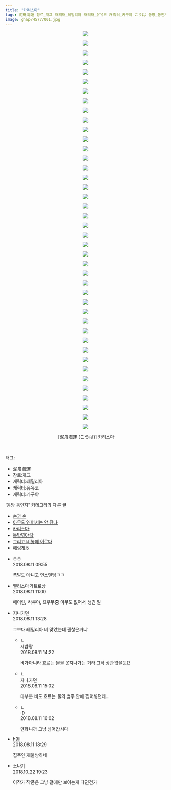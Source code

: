 ```yaml
---
title: "카리스마"
tags: 泥舟海運 장르_개그 캐릭터_레밀리아 캐릭터_유유코 캐릭터_카구야 こうば 동방_동인지
image: ghap/4577/001.jpg
---
```

<div class="article">
<p style="text-align: center; clear: none; float: none;"><img src="{{ site.nasurl }}/ghap/4577/001.jpg"/></p>
<p style="text-align: center; clear: none; float: none;"><img src="{{ site.nasurl }}/ghap/4577/002.jpg"/></p>
<p style="text-align: center; clear: none; float: none;"><img src="{{ site.nasurl }}/ghap/4577/003.jpg"/></p>
<p style="text-align: center; clear: none; float: none;"><img src="{{ site.nasurl }}/ghap/4577/004.jpg"/></p>
<p style="text-align: center; clear: none; float: none;"><img src="{{ site.nasurl }}/ghap/4577/005.jpg"/></p>
<p style="text-align: center; clear: none; float: none;"><img src="{{ site.nasurl }}/ghap/4577/006.jpg"/></p>
<p style="text-align: center; clear: none; float: none;"><img src="{{ site.nasurl }}/ghap/4577/007.jpg"/></p>
<p style="text-align: center; clear: none; float: none;"><img src="{{ site.nasurl }}/ghap/4577/008.jpg"/></p>
<p style="text-align: center; clear: none; float: none;"><img src="{{ site.nasurl }}/ghap/4577/009.jpg"/></p>
<p style="text-align: center; clear: none; float: none;"><img src="{{ site.nasurl }}/ghap/4577/010.jpg"/></p>
<p style="text-align: center; clear: none; float: none;"><img src="{{ site.nasurl }}/ghap/4577/011.jpg"/></p>
<p style="text-align: center; clear: none; float: none;"><img src="{{ site.nasurl }}/ghap/4577/012.jpg"/></p>
<p style="text-align: center; clear: none; float: none;"><img src="{{ site.nasurl }}/ghap/4577/013.jpg"/></p>
<p style="text-align: center; clear: none; float: none;"><img src="{{ site.nasurl }}/ghap/4577/014.jpg"/></p>
<p style="text-align: center; clear: none; float: none;"><img src="{{ site.nasurl }}/ghap/4577/015.jpg"/></p>
<p style="text-align: center; clear: none; float: none;"><img src="{{ site.nasurl }}/ghap/4577/016.jpg"/></p>
<p style="text-align: center; clear: none; float: none;"><img src="{{ site.nasurl }}/ghap/4577/017.jpg"/></p>
<p style="text-align: center; clear: none; float: none;"><img src="{{ site.nasurl }}/ghap/4577/018.jpg"/></p>
<p style="text-align: center; clear: none; float: none;"><img src="{{ site.nasurl }}/ghap/4577/019.jpg"/></p>
<p style="text-align: center; clear: none; float: none;"><img src="{{ site.nasurl }}/ghap/4577/020.jpg"/></p>
<p style="text-align: center; clear: none; float: none;"><img src="{{ site.nasurl }}/ghap/4577/021.jpg"/></p>
<p style="text-align: center; clear: none; float: none;"><img src="{{ site.nasurl }}/ghap/4577/022.jpg"/></p>
<p style="text-align: center; clear: none; float: none;"><img src="{{ site.nasurl }}/ghap/4577/023.jpg"/></p>
<p style="text-align: center; clear: none; float: none;"><img src="{{ site.nasurl }}/ghap/4577/024.jpg"/></p>
<p style="text-align: center; clear: none; float: none;"><img src="{{ site.nasurl }}/ghap/4577/025.jpg"/></p>
<p style="text-align: center; clear: none; float: none;"><img src="{{ site.nasurl }}/ghap/4577/026.jpg"/></p>
<p style="text-align: center; clear: none; float: none;"><img src="{{ site.nasurl }}/ghap/4577/027.jpg"/></p>
<p style="text-align: center; clear: none; float: none;"><img src="{{ site.nasurl }}/ghap/4577/028.jpg"/></p>
<p style="text-align: center; clear: none; float: none;"><img src="{{ site.nasurl }}/ghap/4577/029.jpg"/></p>
<p style="text-align: center; clear: none; float: none;"><img src="{{ site.nasurl }}/ghap/4577/030.jpg"/></p>
<p style="text-align: center; clear: none; float: none;"><img src="{{ site.nasurl }}/ghap/4577/031.jpg"/></p>
<p style="text-align: center; clear: none; float: none;"><img src="{{ site.nasurl }}/ghap/4577/032.jpg"/></p>
<p style="text-align: center; clear: none; float: none;"><img src="{{ site.nasurl }}/ghap/4577/033.jpg"/></p>
<p style="text-align: center; clear: none; float: none;"><img src="{{ site.nasurl }}/ghap/4577/034.jpg"/></p>
<p style="text-align: center; clear: none; float: none;"><img src="{{ site.nasurl }}/ghap/4577/035.jpg"/></p>
<p style="text-align: center; clear: none; float: none;"><img src="{{ site.nasurl }}/ghap/4577/036.jpg"/></p>
<p style="text-align: center; clear: none; float: none;"><img src="{{ site.nasurl }}/ghap/4577/037.jpg"/></p>
<p style="text-align: center; clear: none; float: none;"><img src="{{ site.nasurl }}/ghap/4577/038.jpg"/></p>
<p style="text-align: center; clear: none; float: none;"><img src="{{ site.nasurl }}/ghap/4577/039.jpg"/></p>
<p style="text-align: center; clear: none; float: none;"><img src="{{ site.nasurl }}/ghap/4577/040.jpg"/></p>
<p style="text-align: center; clear: none; float: none;"><img src="{{ site.nasurl }}/ghap/4577/041.jpg"/></p>
<p style="text-align: center; clear: none; float: none;"><img src="{{ site.nasurl }}/ghap/4577/042.jpg"/></p>
<p style="text-align: center; clear: none; float: none;"> [泥舟海運 (こうば)] 카리스마</p>
<p><br/></p>
</div><div class="tagTrail">
<p>태그: </p>
<ul>
<li>泥舟海運</li>
<li>장르:개그</li>
<li>캐릭터:레밀리아</li>
<li>캐릭터:유유코</li>
<li>캐릭터:카구야</li>
</ul>
</div><div class="another">
<p>'동방 동인지' 카테고리의 다른 글</p>
<ul>
<li><a href="/2018-08-11-ghap_4579">손과 손</a></li>
<li><a href="/2018-08-11-ghap_4578">아무도 읽어서는 안 된다</a></li>
<li><a href="/2018-08-11-ghap_4577">카리스마</a></li>
<li><a href="/2018-08-11-ghap_4576">동방영야작</a></li>
<li><a href="/2018-08-05-ghap_4573">그리고 비봉에 이르다</a></li>
<li><a href="/2018-08-05-ghap_4572">에링게 5</a></li>
</ul>
</div><div class="cb_module cb_fluid">
<div class="cb_wrt cb_profile">
<div class="comment">
<ul>
<li class="cb_thumb_off" id="comment15305845">
<div class="cb_comment_area">
<div class="cb_info_area">
<div class="cb_section">
<span class="cb_nick_name">ㅁㅁ</span>
</div>
<div class="cb_section">
<span class="cb_date">2018.08.11 09:55 </span>
</div>
</div>
<div class="cb_dsc_comment">
<p class="cb_dsc">
											폭발도 아니고 연소엔딩ㅋㅋ
										</p>
</div>
</div></li>
<li class="cb_thumb_off" id="comment15305877">
<div class="cb_comment_area">
<div class="cb_info_area">
<div class="cb_section">
<span class="cb_nick_name">앨리스마가트로상</span>
</div>
<div class="cb_section">
<span class="cb_date">2018.08.11 11:00 </span>
</div>
</div>
<div class="cb_dsc_comment">
<p class="cb_dsc">
											에이린, 사쿠야, 요우무중 아무도 없어서 생긴 일
										</p>
</div>
</div></li>
<li class="cb_thumb_off" id="comment15305948">
<div class="cb_comment_area">
<div class="cb_info_area">
<div class="cb_section">
<span class="cb_nick_name">지나가던</span>
</div>
<div class="cb_section">
<span class="cb_date">2018.08.11 13:28 </span>
</div>
</div>
<div class="cb_dsc_comment">
<p class="cb_dsc">
											그보다 레밀리아 비 맞았는데 괜찮은거냐
										</p>
</div>
<ul>
<li class="cb_thumb_off" id="comment15305978">
<span class="cb_bu_subnode">ㄴ</span>
<div class="cb_comment_area">
<div class="cb_info_area">
<div class="cb_section">
<span class="cb_nick_name">시밤쾅</span>
</div>
<div class="cb_section">
<span class="cb_date">2018.08.11 14:22 </span>
</div>
</div>
<div class="cb_dsc_comment">
<p class="cb_dsc">
																비가아니라 흐르는 물을 못지나가는 거라 그닥 상관없을듯요
															</p>
</div>
</div>
</li>
<li class="cb_thumb_off" id="comment15305997">
<span class="cb_bu_subnode">ㄴ</span>
<div class="cb_comment_area">
<div class="cb_info_area">
<div class="cb_section">
<span class="cb_nick_name">지나가던</span>
</div>
<div class="cb_section">
<span class="cb_date">2018.08.11 15:02 </span>
</div>
</div>
<div class="cb_dsc_comment">
<p class="cb_dsc">
																대부분 비도 흐르는 물의 범주 안에 집어넣던데...
															</p>
</div>
</div>
</li>
<li class="cb_thumb_off" id="comment15306030">
<span class="cb_bu_subnode">ㄴ</span>
<div class="cb_comment_area">
<div class="cb_info_area">
<div class="cb_section">
<span class="cb_nick_name">:D</span>
</div>
<div class="cb_section">
<span class="cb_date">2018.08.11 16:02 </span>
</div>
</div>
<div class="cb_dsc_comment">
<p class="cb_dsc">
																만화니까  그냥 넘어갑시다
															</p>
</div>
</div>
</li>
</ul>
</div></li>
<li class="cb_thumb_off" id="comment15306096">
<div class="cb_comment_area">
<div class="cb_info_area">
<div class="cb_section">
<span class="cb_nick_name"> <a href="http://u8899988999" onclick="return openLinkInNewWindow(this)">h9ii</a></span>
</div>
<div class="cb_section">
<span class="cb_date">2018.08.11 18:29 </span>
</div>
</div>
<div class="cb_dsc_comment">
<p class="cb_dsc">
											집주인 개불쌍하네
										</p>
</div>
</div></li>
<li class="cb_thumb_off" id="comment15359795">
<div class="cb_comment_area">
<div class="cb_info_area">
<div class="cb_section">
<span class="cb_nick_name">소나기</span>
</div>
<div class="cb_section">
<span class="cb_date">2018.10.22 19:23 </span>
</div>
</div>
<div class="cb_dsc_comment">
<p class="cb_dsc">
											이작가 작품은 그냥 겉에만 보이는게 다인건가
										</p>
</div>
</div></li>
</ul>
</div>
</div><!-- commentList close -->
</div>